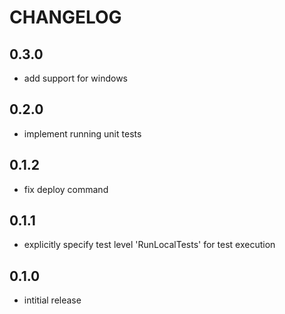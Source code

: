 # CHANGELOG

## 0.3.0
 * add support for windows

## 0.2.0
 * implement running unit tests

## 0.1.2
 * fix deploy command

## 0.1.1
 * explicitly specify test level 'RunLocalTests' for test execution

## 0.1.0
 * intitial release
